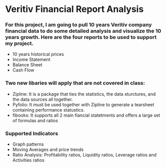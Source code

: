 # Veritiv Financial Report Analysis

### **For this project, I am going to pull 10 years Veritiv company financial data to do some detailed analysis and visualize the 10 years growth. Here are the four reports to be used to support my project.**

- 10 years historical prices
- Income Statement
- Balance Sheet
- Cash Flow

### **Two new libaries will apply that are not covered in class:**
- Zipline: It is a package that ties the statistics, the data sturctures, and the data sources all together.
- Pyfolio: It must be used together with Zipline to generate a tearsheet containing performance statustics.
- fibooks: It supports all 2 main fiancial statetments and offers a large set of formulas and ratios

### **Supported Indicators**
- Graph patterns
- Moving Averages and price trends
- Ratio Analysis: Profitability ratios, Liquidity ratios, Leverage ratios and Activities ratios


